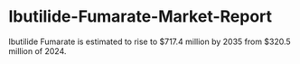 # Ibutilide-Fumarate-Market-Report
Ibutilide Fumarate is estimated to rise to $717.4 million by 2035 from $320.5 million of 2024.
